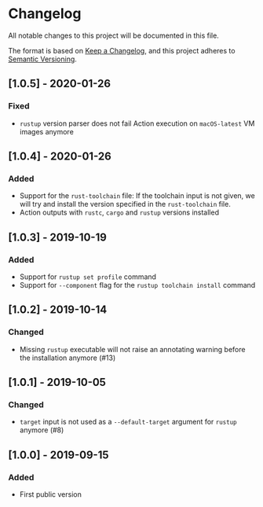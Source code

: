 # Changelog
All notable changes to this project will be documented in this file.

The format is based on [Keep a Changelog](https://keepachangelog.com/en/1.0.0/),
and this project adheres to [Semantic Versioning](https://semver.org/spec/v2.0.0.html).

## [1.0.5] - 2020-01-26

### Fixed

- `rustup` version parser does not fail Action execution on `macOS-latest` VM images anymore

## [1.0.4] - 2020-01-26

### Added

- Support for the `rust-toolchain` file: If the toolchain input is not given, we will try and install the version specified in the `rust-toolchain` file.
- Action outputs with `rustc`, `cargo` and `rustup` versions installed

## [1.0.3] - 2019-10-19

### Added

- Support for `rustup set profile` command
- Support for `--component` flag for the `rustup toolchain install` command

## [1.0.2] - 2019-10-14

### Changed

- Missing `rustup` executable will not raise an annotating warning before the installation anymore (#13)

## [1.0.1] - 2019-10-05

### Changed

- `target` input is not used as a `--default-target` argument for `rustup` anymore (#8)

## [1.0.0] - 2019-09-15

### Added

- First public version
